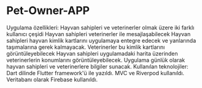 # Pet-Owner-APP
Uygulama özellikleri:
Hayvan sahipleri ve veterinerler olmak üzere iki farklı kullanıcı çeşidi
Hayvan sahipleri veterinerler ile mesajlaşabilecek
Hayvan sahipleri hayvan kimlik kartlarını uygulamaya entegre edecek ve yanlarında taşımalarına gerek kalmayacak. Veterinerler bu kimlik kartlarını görüntüleyebilecek
Hayvan sahipleri uygulamadaki harita üzerinden veterinerlerin konumlarını görüntüleyebilecek.
Uygulama günlük olarak hayvan sahipleri ve veterinerlere bilgiler sunacak.
Kullanılan teknolojiler:
Dart dilinde Flutter framework'ü ile yazıldı. MVC ve Riverpod kullanıldı.
Veritabanı olarak Firebase kullanıldı.
